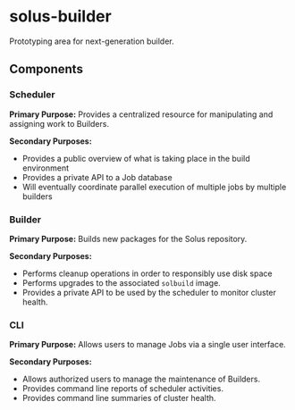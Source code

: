 # solus-builder
Prototyping area for next-generation builder.

## Components

### Scheduler

**Primary Purpose:** Provides a centralized resource for manipulating and assigning work to Builders.

**Secondary Purposes:**

* Provides a public overview of what is taking place in the build environment
* Provides a private API to a Job database
* Will eventually coordinate parallel execution of multiple jobs by multiple builders

### Builder

**Primary Purpose:** Builds new packages for the Solus repository.

**Secondary Purposes:**

* Performs cleanup operations in order to responsibly use disk space
* Performs upgrades to the associated `solbuild` image.
* Provides a private API to be used by the scheduler to monitor cluster health.

### CLI

**Primary Purpose:** Allows users to manage Jobs via a single user interface.

**Secondary Purposes:**

* Allows authorized users to manage the maintenance of Builders.
* Provides command line reports of scheduler activities.
* Provides command line summaries of cluster health.

